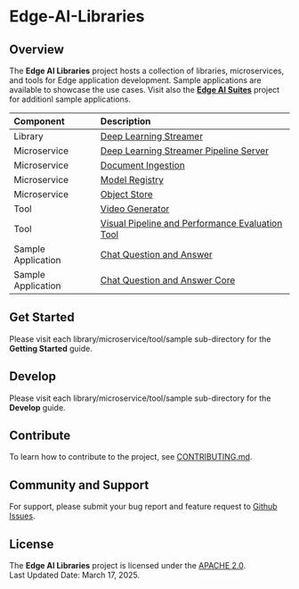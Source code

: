 
# Edge-AI-Libraries

## Overview

The **Edge AI Libraries** project hosts a collection of libraries, microservices, and tools for Edge application development. Sample applications are available to showcase the use cases. Visit also the [**Edge AI Suites**](https://github.com/open-edge-platform/edge-ai-suites) project for additionl sample applications.  

| Component | Description |
|:------|:-----|
| Library | [Deep Learning Streamer](libraries/dl-streamer) | 
| Microservice | [Deep Learning Streamer Pipeline Server](microservices/dlstreamer-pipeline-server) |
| Microservice | [Document Ingestion](microservices/document-ingestion) |
| Microservice | [Model Registry](microservices/model-registry) |
| Microservice | [Object Store](microservices/object-store) |
| Tool | [Video Generator](tools/video-generator) |
| Tool | [Visual Pipeline and Performance Evaluation Tool](tools/visual-pipeline-and-platform-evaluation-tool) |
| Sample Application | [Chat Question and Answer](sample-applications/chat-question-and-answer) |
| Sample Application | [Chat Question and Answer Core](sample-applications/chat-question-and-answer-core) |

## Get Started

Please visit each library/microservice/tool/sample sub-directory for the **Getting Started** guide.   

## Develop

Please visit each library/microservice/tool/sample sub-directory for the **Develop** guide.  

## Contribute

To learn how to contribute to the project, see [CONTRIBUTING.md](CONTRIBUTING.md).  

## Community and Support

For support, please submit your bug report and feature request to [Github Issues](https://github.com/open-edge-platform/edge-ai-libraries/issues). 

## License

The **Edge AI Libraries** project is licensed under the [APACHE 2.0](LICENSE).   
Last Updated Date: March 17, 2025.  
 
